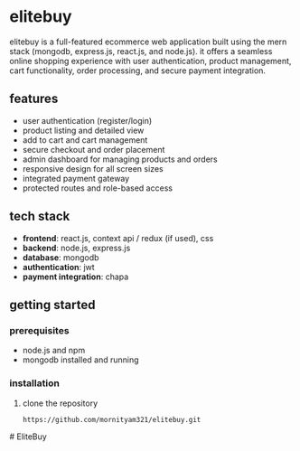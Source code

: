 # elitebuy

elitebuy is a full-featured ecommerce web application built using the mern stack (mongodb, express.js, react.js, and node.js). it offers a seamless online shopping experience with user authentication, product management, cart functionality, order processing, and secure payment integration.

## features

- user authentication (register/login)
- product listing and detailed view
- add to cart and cart management
- secure checkout and order placement
- admin dashboard for managing products and orders
- responsive design for all screen sizes
- integrated payment gateway
- protected routes and role-based access

## tech stack

- **frontend**: react.js, context api / redux (if used), css
- **backend**: node.js, express.js
- **database**: mongodb
- **authentication**: jwt
- **payment integration**: chapa

## getting started

### prerequisites

- node.js and npm
- mongodb installed and running

### installation

1. clone the repository  
   ```bash
   https://github.com/mornityam321/elitebuy.git
#   E l i t e B u y  
 